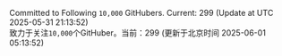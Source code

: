 Committed to Following `10,000` GitHubers. Current: <!-- FOLLOWING_COUNT -->299<!-- FOLLOWING_COUNT --> (Update at UTC <!-- LAST_UPDATED -->2025-05-31 21:13:52<!-- LAST_UPDATED -->)<br>
致力于关注`10,000`个GitHuber。当前：<!-- FOLLOWING_COUNT -->299<!-- FOLLOWING_COUNT --> (更新于北京时间 <!-- LAST_UPDATED_CST -->2025-06-01 05:13:52<!-- LAST_UPDATED_CST -->)
